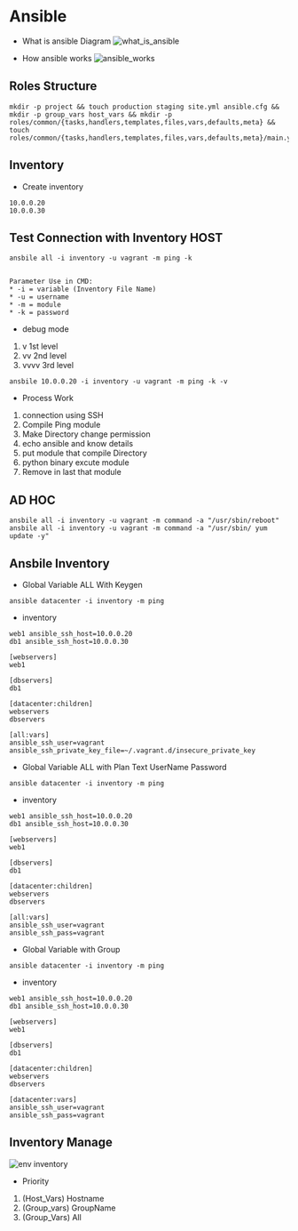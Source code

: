 # Ansible
- What is ansible Diagram
![what_is_ansible](https://user-images.githubusercontent.com/22466745/31009645-d9c434a6-a525-11e7-8351-091d10752f5a.PNG)

- How ansible works
![ansible_works](https://user-images.githubusercontent.com/22466745/31009780-3f096908-a526-11e7-948b-1ec211939974.PNG)

## Roles Structure
```
mkdir -p project && touch production staging site.yml ansible.cfg && mkdir -p group_vars host_vars && mkdir -p roles/common/{tasks,handlers,templates,files,vars,defaults,meta} && touch roles/common/{tasks,handlers,templates,files,vars,defaults,meta}/main.yml
```
## Inventory

- Create inventory

```
10.0.0.20
10.0.0.30
```

## Test Connection with Inventory HOST
```
ansbile all -i inventory -u vagrant -m ping -k


Parameter Use in CMD:
* -i = variable (Inventory File Name)
* -u = username
* -m = module
* -k = password
```

- debug mode
1. v 1st level
2. vv 2nd level
3. vvvv 3rd level

```
ansbile 10.0.0.20 -i inventory -u vagrant -m ping -k -v
```
- Process Work

1. connection using SSH
2. Compile Ping module
3. Make Directory change permission
4. echo ansible and know details
5. put module that compile Directory
6. python binary excute module
7. Remove in last that module

## AD HOC
```
ansbile all -i inventory -u vagrant -m command -a "/usr/sbin/reboot"
ansbile all -i inventory -u vagrant -m command -a "/usr/sbin/ yum update -y"
```

## Ansbile Inventory 
- Global Variable ALL With Keygen
```
ansible datacenter -i inventory -m ping
```
- inventory
```
web1 ansible_ssh_host=10.0.0.20
db1 ansible_ssh_host=10.0.0.30

[webservers]
web1

[dbservers]
db1

[datacenter:children]
webservers
dbservers

[all:vars]
ansible_ssh_user=vagrant
ansible_ssh_private_key_file=~/.vagrant.d/insecure_private_key
```

- Global Variable ALL with Plan Text UserName Password
```
ansible datacenter -i inventory -m ping
```
- inventory
```
web1 ansible_ssh_host=10.0.0.20
db1 ansible_ssh_host=10.0.0.30

[webservers]
web1

[dbservers]
db1

[datacenter:children]
webservers
dbservers

[all:vars]
ansible_ssh_user=vagrant
ansible_ssh_pass=vagrant
```

- Global Variable with Group
```
ansible datacenter -i inventory -m ping
```
- inventory
```
web1 ansible_ssh_host=10.0.0.20
db1 ansible_ssh_host=10.0.0.30

[webservers]
web1

[dbservers]
db1

[datacenter:children]
webservers
dbservers

[datacenter:vars]
ansible_ssh_user=vagrant
ansible_ssh_pass=vagrant
```


## Inventory Manage
![env inventory](https://user-images.githubusercontent.com/22466745/31010986-5caedad4-a52a-11e7-8c47-71b005652b0c.PNG)

- Priority
1. (Host_Vars) Hostname
2. (Group_vars) GroupName
3. (Group_Vars) All

